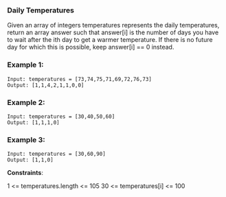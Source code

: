 ### Daily Temperatures

Given an array of integers temperatures represents the daily temperatures, return an array answer such that answer[i] is the number of days you have to wait after the ith day to get a warmer temperature. If there is no future day for which this is possible, keep answer[i] == 0 instead.

 

### Example 1:
```
Input: temperatures = [73,74,75,71,69,72,76,73]
Output: [1,1,4,2,1,1,0,0]
```
### Example 2:
```
Input: temperatures = [30,40,50,60]
Output: [1,1,1,0]
```
### Example 3:
```
Input: temperatures = [30,60,90]
Output: [1,1,0]
```

**Constraints**:

1 <= temperatures.length <= 105
30 <= temperatures[i] <= 100
